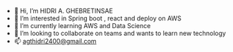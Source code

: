 - 👋 Hi, I’m HIDRI A. GHEBRETINSAE
- 👀 I’m interested in Spring boot , react and deploy on AWS
- 🌱 I’m currently learning AWS and Data Science 
- 💞️ I’m looking to collaborate on teams and wants to learn new technology
- 📫 agthidri2400@gmail.com

<!---
Afom25/Afom25 is a ✨ special ✨ repository because its `README.md` (this file) appears on your GitHub profile.
You can click the Preview link to take a look at your changes.
--->

